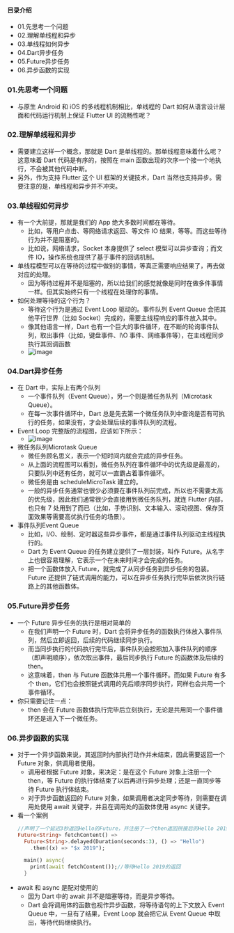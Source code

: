 #### 目录介绍
- 01.先思考一个问题
- 02.理解单线程和异步
- 03.单线程如何异步
- 04.Dart异步任务
- 05.Future异步任务
- 06.异步函数的实现




### 01.先思考一个问题
- 与原生 Android 和 iOS 的多线程机制相比，单线程的 Dart 如何从语言设计层面和代码运行机制上保证 Flutter UI 的流畅性呢？



### 02.理解单线程和异步
- 需要建立这样一个概念，那就是 Dart 是单线程的。那单线程意味着什么呢？这意味着 Dart 代码是有序的，按照在 main 函数出现的次序一个接一个地执行，不会被其他代码中断。
- 另外，作为支持 Flutter 这个 UI 框架的关键技术，Dart 当然也支持异步。需要注意的是，单线程和异步并不冲突。


### 03.单线程如何异步
- 有一个大前提，那就是我们的 App 绝大多数时间都在等待。
    - 比如，等用户点击、等网络请求返回、等文件 IO 结果，等等。而这些等待行为并不是阻塞的。
    - 比如说，网络请求，Socket 本身提供了 select 模型可以异步查询；而文件 IO，操作系统也提供了基于事件的回调机制。
- 单线程模型可以在等待的过程中做别的事情，等真正需要响应结果了，再去做对应的处理。
    - 因为等待过程并不是阻塞的，所以给我们的感觉就像是同时在做多件事情一样。但其实始终只有一个线程在处理你的事情。
- 如何处理等待的这个行为？
    - 等待这个行为是通过 Event Loop 驱动的。事件队列 Event Queue 会把其他平行世界（比如 Socket）完成的，需要主线程响应的事件放入其中。
    - 像其他语言一样，Dart 也有一个巨大的事件循环，在不断的轮询事件队列，取出事件（比如，键盘事件、I\O 事件、网络事件等），在主线程同步执行其回调函数
    - ![image](https://static001.geekbang.org/resource/image/0c/ec/0cb6e6d34295cef460e48d139bc944ec.png)


### 04.Dart异步任务
- 在 Dart 中，实际上有两个队列
    - 一个事件队列（Event Queue），另一个则是微任务队列（Microtask Queue）。
    - 在每一次事件循环中，Dart 总是先去第一个微任务队列中查询是否有可执行的任务，如果没有，才会处理后续的事件队列的流程。
- Event Loop 完整版的流程图，应该如下所示：
    - ![image](https://static001.geekbang.org/resource/image/70/bc/70dc4e1c222ddfaee8aa06df85c22bbc.png)
- 微任务队列Microtask Queue
    - 微任务顾名思义，表示一个短时间内就会完成的异步任务。
    - 从上面的流程图可以看到，微任务队列在事件循环中的优先级是最高的，只要队列中还有任务，就可以一直霸占着事件循环。
    - 微任务是由 scheduleMicroTask 建立的。
    - 一般的异步任务通常也很少必须要在事件队列前完成，所以也不需要太高的优先级，因此我们通常很少会直接用到微任务队列，就连 Flutter 内部，也只有 7 处用到了而已（比如，手势识别、文本输入、滚动视图、保存页面效果等需要高优执行任务的场景）。
- 事件队列Event Queue
    - 比如，I/O、绘制、定时器这些异步事件，都是通过事件队列驱动主线程执行的。
    - Dart 为 Event Queue 的任务建立提供了一层封装，叫作 Future。从名字上也很容易理解，它表示一个在未来时间才会完成的任务。
    - 把一个函数体放入 Future，就完成了从同步任务到异步任务的包装。Future 还提供了链式调用的能力，可以在异步任务执行完毕后依次执行链路上的其他函数体。


### 05.Future异步任务
- 一个 Future 异步任务的执行是相对简单的
    - 在我们声明一个 Future 时，Dart 会将异步任务的函数执行体放入事件队列，然后立即返回，后续的代码继续同步执行。
    - 而当同步执行的代码执行完毕后，事件队列会按照加入事件队列的顺序（即声明顺序），依次取出事件，最后同步执行 Future 的函数体及后续的 then。
    - 这意味着，then 与 Future 函数体共用一个事件循环。而如果 Future 有多个 then，它们也会按照链式调用的先后顺序同步执行，同样也会共用一个事件循环。
- 你只需要记住一点：
    - then 会在 Future 函数体执行完毕后立刻执行，无论是共用同一个事件循环还是进入下一个微任务。


### 06.异步函数的实现
- 对于一个异步函数来说，其返回时内部执行动作并未结束，因此需要返回一个 Future 对象，供调用者使用。
    - 调用者根据 Future 对象，来决定：是在这个 Future 对象上注册一个 then，等 Future 的执行体结束了以后再进行异步处理；还是一直同步等待 Future 执行体结束。
    - 对于异步函数返回的 Future 对象，如果调用者决定同步等待，则需要在调用处使用 await 关键字，并且在调用处的函数体使用 async 关键字。
- 看一个案例
    ``` dart
    //声明了一个延迟3秒返回Hello的Future，并注册了一个then返回拼接后的Hello 2019
    Future<String> fetchContent() => 
      Future<String>.delayed(Duration(seconds:3), () => "Hello")
        .then((x) => "$x 2019");
    
      main() async{
        print(await fetchContent());//等待Hello 2019的返回
      }
    ```
- await 和 async 是配对使用的
    - 因为 Dart 中的 await 并不是阻塞等待，而是异步等待。
    - Dart 会将调用体的函数也视作异步函数，将等待语句的上下文放入 Event Queue 中，一旦有了结果，Event Loop 就会把它从 Event Queue 中取出，等待代码继续执行。









